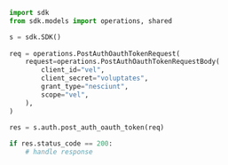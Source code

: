 <!-- Start SDK Example Usage -->
```python
import sdk
from sdk.models import operations, shared

s = sdk.SDK()
    
req = operations.PostAuthOauthTokenRequest(
    request=operations.PostAuthOauthTokenRequestBody(
        client_id="vel",
        client_secret="voluptates",
        grant_type="nesciunt",
        scope="vel",
    ),
)
    
res = s.auth.post_auth_oauth_token(req)

if res.status_code == 200:
    # handle response
```
<!-- End SDK Example Usage -->